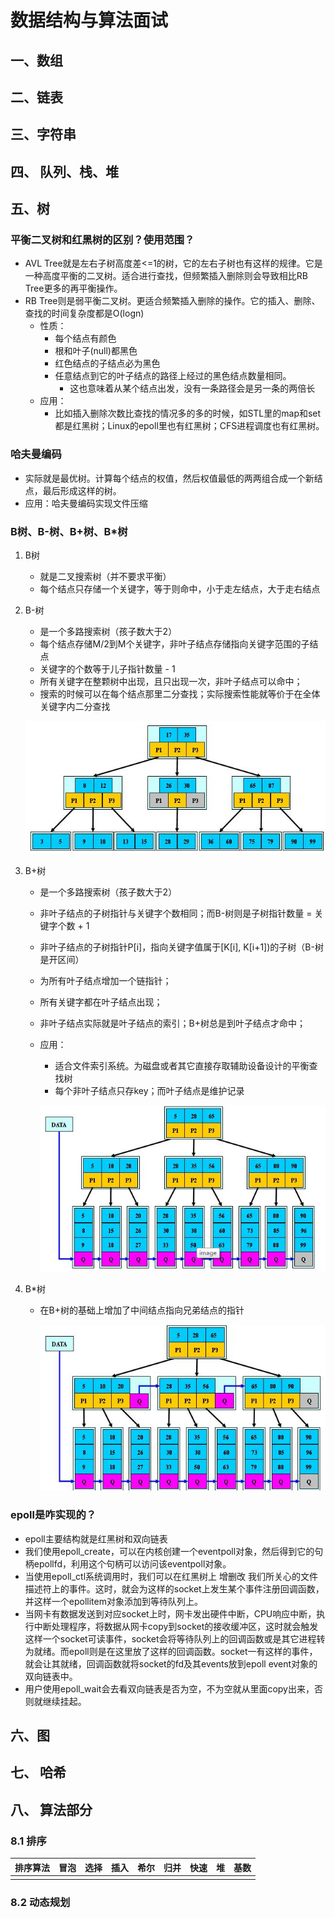 # 数据结构与算法面试

## 一、数组

## 二、链表

## 三、字符串

## 四、 队列、栈、堆

## 五、树

### 平衡二叉树和红黑树的区别？使用范围？

+ AVL Tree就是左右子树高度差<=1的树，它的左右子树也有这样的规律。它是一种高度平衡的二叉树。适合进行查找，但频繁插入删除则会导致相比RB Tree更多的再平衡操作。
+ RB Tree则是弱平衡二叉树。更适合频繁插入删除的操作。它的插入、删除、查找的时间复杂度都是O(logn)
  + 性质：
    + 每个结点有颜色
    + 根和叶子(null)都黑色
    + 红色结点的子结点必为黑色
    + 任意结点到它的叶子结点的路径上经过的黑色结点数量相同。
      + 这也意味着从某个结点出发，没有一条路径会是另一条的两倍长
  + 应用：
    + 比如插入删除次数比查找的情况多的多的时候，如STL里的map和set都是红黑树；Linux的epoll里也有红黑树；CFS进程调度也有红黑树。

### 哈夫曼编码

+ 实际就是最优树。计算每个结点的权值，然后权值最低的两两组合成一个新结点，最后形成这样的树。
+ 应用：哈夫曼编码实现文件压缩

### B树、B-树、B+树、B*树

1. B树

   + 就是二叉搜索树（并不要求平衡）
   + 每个结点只存储一个关键字，等于则命中，小于走左结点，大于走右结点

2. B-树

   + 是一个多路搜索树（孩子数大于2）
   + 每个结点存储M/2到M个关键字，非叶子结点存储指向关键字范围的子结点
   + 关键字的个数等于儿子指针数量 - 1
   + 所有关键字在整颗树中出现，且只出现一次，非叶子结点可以命中；
   + 搜索的时候可以在每个结点那里二分查找；实际搜索性能就等价于在全体关键字内二分查找

   ![](pictures/18.png)

3. B+树

   + 是一个多路搜索树（孩子数大于2）

   + 非叶子结点的子树指针与关键字个数相同；而B-树则是子树指针数量 = 关键字个数 + 1

   + 非叶子结点的子树指针P[i]，指向关键字值属于[K[i], K[i+1])的子树（B-树是开区间）

   + 为所有叶子结点增加一个链指针；

   + 所有关键字都在叶子结点出现；

   + 非叶子结点实际就是叶子结点的索引；B+树总是到叶子结点才命中；

   + 应用：

     + 适合文件索引系统。为磁盘或者其它直接存取辅助设备设计的平衡查找树
     + 每个非叶子结点只存key；而叶子结点是维护记录

     ![](pictures/20.png)

4. B*树

   + 在B+树的基础上增加了中间结点指向兄弟结点的指针

     ![](pictures/19.png)

### epoll是咋实现的？

+ epoll主要结构就是红黑树和双向链表
+ 我们使用epoll_create，可以在内核创建一个eventpoll对象，然后得到它的句柄epollfd，利用这个句柄可以访问该eventpoll对象。
+ 当使用epoll_ctl系统调用时，我们可以在红黑树上 增删改 我们所关心的文件描述符上的事件。这时，就会为这样的socket上发生某个事件注册回调函数，并这样一个epollitem对象添加到等待队列上。
+ 当网卡有数据发送到对应socket上时，网卡发出硬件中断，CPU响应中断，执行中断处理程序，将数据从网卡copy到socket的接收缓冲区，这时就会触发这样一个socket可读事件，socket会将等待队列上的回调函数或是其它进程转为就绪。而epoll则是在这里放了这样的回调函数。socket一有这样的事件，就会让其就绪，回调函数就将socket的fd及其events放到epoll event对象的双向链表中。
+ 用户使用epoll_wait会去看双向链表是否为空，不为空就从里面copy出来，否则就继续挂起。

## 六、图

## 七、 哈希

## 八、 算法部分

### 8.1 排序

| 排序算法 | 冒泡 | 选择 |   插入   |  希尔    |  归并    |快速|堆|基数|
| -------- | ---- | ---- | ---- | ---- | ---- |----|-----|----|
|          |      |      |      |      |      |



### 8.2 动态规划



